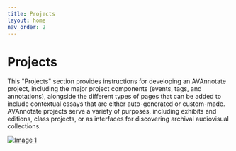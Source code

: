 ```yaml
---
title: Projects
layout: home
nav_order: 2
---
```

# Projects
This "Projects" section provides instructions for developing an AVAnnotate project, including the major project components (events, tags, and annotations), alongside the different types of pages that can be added to include contextual essays that are either auto-generated or custom-made. AVAnnotate projects serve a variety of purposes, including exhibits and editions, class projects, or as interfaces for discovering archival audiovisual collections.

[![Image 1](../../assets/projectprocessdiagram.png)](../../assets/projectprocessdiagram.png)






